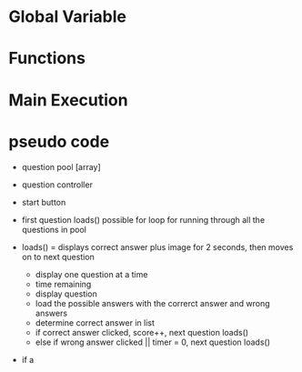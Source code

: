 # Global Variable






# Functions







# Main Execution







# pseudo code

- question pool [array]
- question controller

- start button
- first question loads() possible for loop for running through all the questions in pool

- loads() = displays correct answer plus image for 2 seconds, then moves on to next question
    - display one question at a time
    - time remaining
    - display question
    - load the possible answers with the correrct answer and wrong answers
    - determine correct answer in list
    - if correct answer clicked, score++, next question loads()
    - else if wrong answer clicked || timer = 0, next question loads()
    
- if a














